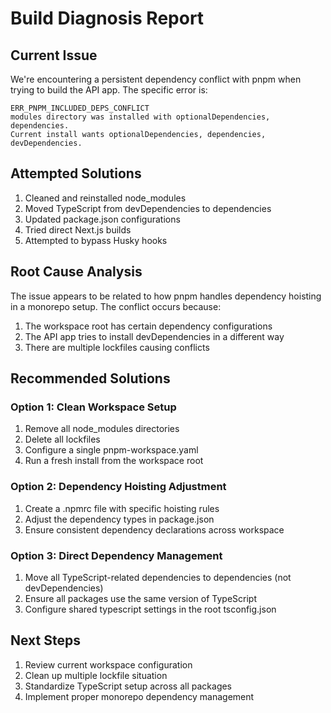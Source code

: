 # Build Diagnosis Report

## Current Issue
We're encountering a persistent dependency conflict with pnpm when trying to build the API app. The specific error is:

```
ERR_PNPM_INCLUDED_DEPS_CONFLICT
modules directory was installed with optionalDependencies, dependencies.
Current install wants optionalDependencies, dependencies, devDependencies.
```

## Attempted Solutions
1. Cleaned and reinstalled node_modules
2. Moved TypeScript from devDependencies to dependencies
3. Updated package.json configurations
4. Tried direct Next.js builds
5. Attempted to bypass Husky hooks

## Root Cause Analysis
The issue appears to be related to how pnpm handles dependency hoisting in a monorepo setup. The conflict occurs because:

1. The workspace root has certain dependency configurations
2. The API app tries to install devDependencies in a different way
3. There are multiple lockfiles causing conflicts

## Recommended Solutions

### Option 1: Clean Workspace Setup
1. Remove all node_modules directories
2. Delete all lockfiles
3. Configure a single pnpm-workspace.yaml
4. Run a fresh install from the workspace root

### Option 2: Dependency Hoisting Adjustment
1. Create a .npmrc file with specific hoisting rules
2. Adjust the dependency types in package.json
3. Ensure consistent dependency declarations across workspace

### Option 3: Direct Dependency Management
1. Move all TypeScript-related dependencies to dependencies (not devDependencies)
2. Ensure all packages use the same version of TypeScript
3. Configure shared typescript settings in the root tsconfig.json

## Next Steps
1. Review current workspace configuration
2. Clean up multiple lockfile situation
3. Standardize TypeScript setup across all packages
4. Implement proper monorepo dependency management
